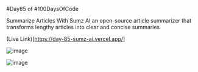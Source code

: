 #Day85 of #100DaysOfCode  

Summarize Articles With Sumz AI
an open-source article summarizer that transforms lengthy articles into clear and concise summaries

(Live Link)[https://day-85-sumz-ai.vercel.app/]

![image](https://github.com/user-attachments/assets/029faf5f-a5d2-43cf-b7dc-9e9829401620)

![image](https://github.com/user-attachments/assets/6a3cb0eb-5ba4-4566-9ba6-41d1320b857d)
